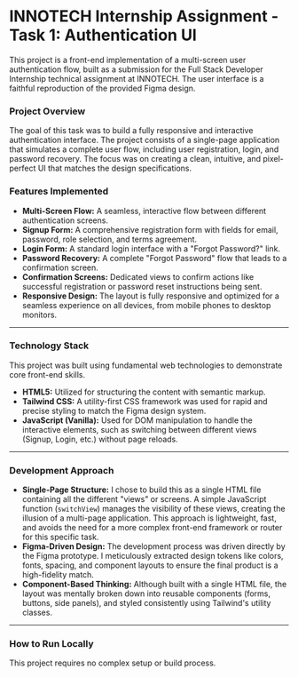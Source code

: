 # INNOTECH Internship Assignment - Task 1: Authentication UI

This project is a front-end implementation of a multi-screen user authentication flow, built as a submission for the Full Stack Developer Internship technical assignment at INNOTECH. The user interface is a faithful reproduction of the provided Figma design.

### **Project Overview**

The goal of this task was to build a fully responsive and interactive authentication interface. The project consists of a single-page application that simulates a complete user flow, including user registration, login, and password recovery. The focus was on creating a clean, intuitive, and pixel-perfect UI that matches the design specifications.

### **Features Implemented**

- **Multi-Screen Flow:** A seamless, interactive flow between different authentication screens.
- **Signup Form:** A comprehensive registration form with fields for email, password, role selection, and terms agreement.
- **Login Form:** A standard login interface with a "Forgot Password?" link.
- **Password Recovery:** A complete "Forgot Password" flow that leads to a confirmation screen.
- **Confirmation Screens:** Dedicated views to confirm actions like successful registration or password reset instructions being sent.
- **Responsive Design:** The layout is fully responsive and optimized for a seamless experience on all devices, from mobile phones to desktop monitors.

---

### **Technology Stack**

This project was built using fundamental web technologies to demonstrate core front-end skills.

- **HTML5:** Utilized for structuring the content with semantic markup.
- **Tailwind CSS:** A utility-first CSS framework was used for rapid and precise styling to match the Figma design system.
- **JavaScript (Vanilla):** Used for DOM manipulation to handle the interactive elements, such as switching between different views (Signup, Login, etc.) without page reloads.

---

### **Development Approach**

- **Single-Page Structure:** I chose to build this as a single HTML file containing all the different "views" or screens. A simple JavaScript function (`switchView`) manages the visibility of these views, creating the illusion of a multi-page application. This approach is lightweight, fast, and avoids the need for a more complex front-end framework or router for this specific task.
- **Figma-Driven Design:** The development process was driven directly by the Figma prototype. I meticulously extracted design tokens like colors, fonts, spacing, and component layouts to ensure the final product is a high-fidelity match.
- **Component-Based Thinking:** Although built with a single HTML file, the layout was mentally broken down into reusable components (forms, buttons, side panels), and styled consistently using Tailwind's utility classes.

---

### **How to Run Locally**

This project requires no complex setup or build process.
